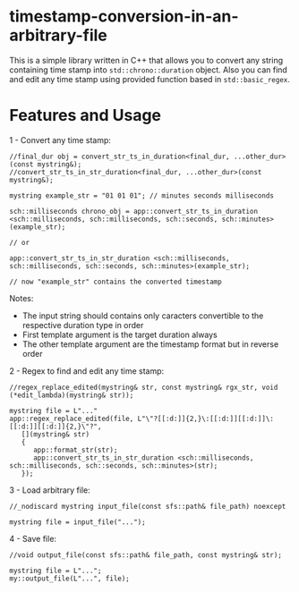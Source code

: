 # timestamp-conversion-in-an-arbitrary-file

This is a simple library written in C++ that allows you to convert any string containing time stamp into ```std::chrono::duration``` object.
Also you can find and edit any time stamp using provided function based in ```std::basic_regex```.

# Features and Usage

1 - Convert any time stamp:
```
//final_dur obj = convert_str_ts_in_duration<final_dur, ...other_dur>(const mystring&);
//convert_str_ts_in_str_duration<final_dur, ...other_dur>(const mystring&);

mystring example_str = "01 01 01"; // minutes seconds milliseconds

sch::milliseconds chrono_obj = app::convert_str_ts_in_duration <sch::milliseconds, sch::milliseconds, sch::seconds, sch::minutes>(example_str);

// or

app::convert_str_ts_in_str_duration <sch::milliseconds, sch::milliseconds, sch::seconds, sch::minutes>(example_str);

// now "example_str" contains the converted timestamp
```
Notes:
- The input string should contains only caracters convertible to the respective duration type in order
- First template argument is the target duration always
- The other template argument are the timestamp format but in reverse order

2 - Regex to find and edit any time stamp:
```
//regex_replace_edited(mystring& str, const mystring& rgx_str, void (*edit_lambda)(mystring& str));

mystring file = L"..."
app::regex_replace_edited(file, L"\"?[[:d:]]{2,}\:[[:d:]][[:d:]]\:[[:d:]][[:d:]]{2,}\"?",
   [](mystring& str)
   {
      app::format_str(str);
      app::convert_str_ts_in_str_duration <sch::milliseconds, sch::milliseconds, sch::seconds, sch::minutes>(str);
   });
```

3 - Load arbitrary file:
```
//_nodiscard mystring input_file(const sfs::path& file_path) noexcept

mystring file = input_file("...");
```

4 - Save file:
```
//void output_file(const sfs::path& file_path, const mystring& str);

mystring file = L"...";
my::output_file(L"...", file);
```
